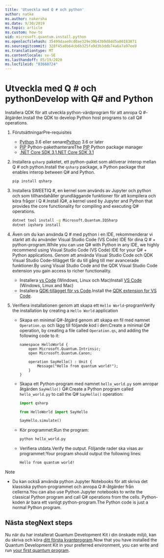 ```yaml
---
title: 'Utveckla med Q # och python'
author: natke
ms.author: nakersha
ms.date: 9/30/2019
ms.topic: article
ms.custom: how-to
uid: microsoft.quantum.install.python
ms.openlocfilehash: 35499daae0cd0ae329e39b43b0d8dd5a00183871
ms.sourcegitcommit: 328f45a0b64cb6b325fa9d3b3ddb74a6a7a97ee9
ms.translationtype: MT
ms.contentlocale: sv-SE
ms.lasthandoff: 05/19/2020
ms.locfileid: "83660724"
---
```

# <a name="develop-with-q-and-python"></a><span data-ttu-id="d0173-102">Utveckla med Q # och python</span><span class="sxs-lookup"><span data-stu-id="d0173-102">Develop with Q# and Python</span></span>

<span data-ttu-id="d0173-103">Installera QDK för att utveckla python-värdprogram för att anropa Q #-åtgärder.</span><span class="sxs-lookup"><span data-stu-id="d0173-103">Install the QDK to develop Python host programs to call Q# operations.</span></span>

1. <span data-ttu-id="d0173-104">Förutsättningar</span><span class="sxs-lookup"><span data-stu-id="d0173-104">Pre-requisites</span></span>

    - <span data-ttu-id="d0173-105">[Python](https://www.python.org/downloads/) 3.6 eller senare</span><span class="sxs-lookup"><span data-stu-id="d0173-105">[Python](https://www.python.org/downloads/) 3.6 or later</span></span>
    - <span data-ttu-id="d0173-106">[PIP](https://pip.pypa.io/en/stable/installing) Python-pakethanterare</span><span class="sxs-lookup"><span data-stu-id="d0173-106">The [PIP](https://pip.pypa.io/en/stable/installing) Python package manager</span></span>
    - [<span data-ttu-id="d0173-107">.NET Core SDK 3,1</span><span class="sxs-lookup"><span data-stu-id="d0173-107">.NET Core SDK 3.1</span></span>](https://dotnet.microsoft.com/download/dotnet-core/3.1)


1. <span data-ttu-id="d0173-108">Installera `qsharp` paketet, ett python-paket som aktiverar interop mellan Q # och python.</span><span class="sxs-lookup"><span data-stu-id="d0173-108">Install the `qsharp` package, a Python package that enables interop between Q# and Python.</span></span>

    ```bash
    pip install qsharp
    ```

1. <span data-ttu-id="d0173-109">Installera SWEETIQ #, en kernel som används av Jupyter och python och som tillhandahåller grundläggande funktioner för att kompilera och köra frågor i Q #.</span><span class="sxs-lookup"><span data-stu-id="d0173-109">Install IQ#, a kernel used by Jupyter and Python that provides the core functionality for compiling and executing Q# operations.</span></span>

    ```bash
    dotnet tool install -g Microsoft.Quantum.IQSharp
    dotnet iqsharp install
    ```
  
1. <span data-ttu-id="d0173-110">Även om du kan använda Q # med python i en IDE, rekommenderar vi starkt att du använder Visual Studio Code (VS Code) IDE för dina Q # + python-program.</span><span class="sxs-lookup"><span data-stu-id="d0173-110">While you can use Q# with Python in any IDE, we highly recommend using Visual Studio Code (VS Code) IDE for your Q# + Python applications.</span></span> <span data-ttu-id="d0173-111">Genom att använda Visual Studio Code och QDK Visual Studio Code-tillägget får du till gång till mer avancerade funktioner.</span><span class="sxs-lookup"><span data-stu-id="d0173-111">By using Visual Studio Code and the QDK Visual Studio Code extension you gain access to richer functionality.</span></span>

    - <span data-ttu-id="d0173-112">Installera [vs Code](https://code.visualstudio.com/download) (Windows, Linux och Mac)</span><span class="sxs-lookup"><span data-stu-id="d0173-112">Install [VS Code](https://code.visualstudio.com/download) (Windows, Linux and Mac)</span></span>
    - <span data-ttu-id="d0173-113">Installera [QDK-tillägget för vs Code](https://marketplace.visualstudio.com/items?itemName=quantum.quantum-devkit-vscode).</span><span class="sxs-lookup"><span data-stu-id="d0173-113">Install the [QDK extension for VS Code](https://marketplace.visualstudio.com/items?itemName=quantum.quantum-devkit-vscode).</span></span>

1. <span data-ttu-id="d0173-114">Verifiera installationen genom att skapa ett `Hello World`-program</span><span class="sxs-lookup"><span data-stu-id="d0173-114">Verify the installation by creating a `Hello World` application</span></span>

    - <span data-ttu-id="d0173-115">Skapa en minimal Q#-åtgärd genom att skapa en fil med namnet `Operation.qs` och lägg till följande kod i den:</span><span class="sxs-lookup"><span data-stu-id="d0173-115">Create a minimal Q# operation, by creating a file called `Operation.qs`, and adding the following code to it:</span></span>

        ```qsharp
        namespace HelloWorld {
            open Microsoft.Quantum.Intrinsic;
            open Microsoft.Quantum.Canon;

            operation SayHello() : Unit {
                Message("Hello from quantum world!");
            }
        }
        ```

    - <span data-ttu-id="d0173-116">Skapa ett Python-program med namnet `hello_world.py` som anropar åtgärden `SayHello()` Q#:</span><span class="sxs-lookup"><span data-stu-id="d0173-116">Create a Python program called `hello_world.py` to call the Q# `SayHello()` operation:</span></span>

        ```python
        import qsharp

        from HelloWorld import SayHello

        SayHello.simulate()
        ```

    - <span data-ttu-id="d0173-117">Kör programmet:</span><span class="sxs-lookup"><span data-stu-id="d0173-117">Run the program:</span></span>

        ```bash
        python hello_world.py
        ```

    - <span data-ttu-id="d0173-118">Verifiera utdata.</span><span class="sxs-lookup"><span data-stu-id="d0173-118">Verify the output.</span></span> <span data-ttu-id="d0173-119">Följande rader ska visas av programmet:</span><span class="sxs-lookup"><span data-stu-id="d0173-119">Your program should output the following lines:</span></span>

        ```bash
        Hello from quantum world!
       ```


> [!NOTE]
> * <span data-ttu-id="d0173-120">Du kan också använda python Jupyter Notebooks för att skriva det klassiska python-programmet och anropa Q #-åtgärder från cellerna.</span><span class="sxs-lookup"><span data-stu-id="d0173-120">You can also use Python Jupyter notebooks to write the classical Python program and call Q# operations from the cells.</span></span> <span data-ttu-id="d0173-121">Python-koden är bara ett vanligt python-program.</span><span class="sxs-lookup"><span data-stu-id="d0173-121">The Python code is just a normal Python program.</span></span>

## <a name="next-steps"></a><span data-ttu-id="d0173-122">Nästa steg</span><span class="sxs-lookup"><span data-stu-id="d0173-122">Next steps</span></span>

<span data-ttu-id="d0173-123">Nu när du har installerat Quantum Development Kit i din önskade miljö, kan du skriva och köra [ditt första kvantprogram](xref:microsoft.quantum.quickstarts.qrng).</span><span class="sxs-lookup"><span data-stu-id="d0173-123">Now that you have installed the Quantum Development Kit in your preferred environment, you can write and run [your first quantum program](xref:microsoft.quantum.quickstarts.qrng).</span></span>
